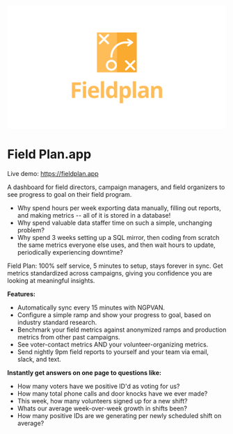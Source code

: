 ![Logo](public/img/FP-Logo-White.svg)

# Field Plan.app

Live demo: https://fieldplan.app

A dashboard for field directors, campaign managers, and field organizers to see progress to goal on their field program.

- Why spend hours per week exporting data manually, filling out reports, and making metrics -- all of it is stored in a database!
- Why spend valuable data staffer time on such a simple, unchanging problem?
- Why spend 3 weeks setting up a SQL mirror, then coding from scratch the same metrics everyone else uses, and then wait hours to update, periodically experiencing downtime?

Field Plan: 100% self service, 5 minutes to setup, stays forever in sync. Get metrics standardized across campaigns, giving you confidence you are looking at meaningful insights.

**Features:**

- Automatically sync every 15 minutes with NGPVAN.
- Configure a simple ramp and show your progress to goal, based on industry standard research.
- Benchmark your field metrics against anonymized ramps and production metrics from other past campaigns.
- See voter-contact metrics AND your volunteer-organizing metrics.
- Send nightly 9pm field reports to yourself and your team via email, slack, and text.

**Instantly get answers on one page to questions like:**

- How many voters have we positive ID'd as voting for us?
- How many total phone calls and door knocks have we ever made?
- This week, how many volunteers signed up for a new shift?
- Whats our average week-over-week growth in shifts been?
- How many positive IDs are we generating per newly scheduled shift on average?
